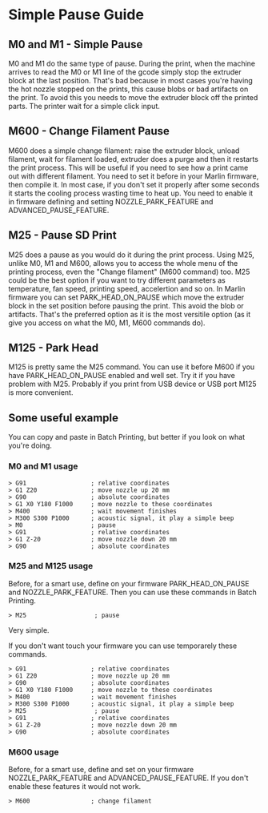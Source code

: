 # Simple Pause Guide

## M0 and M1 - Simple Pause
M0 and M1 do the same type of pause. During the print, when the machine arrives to read the M0 or M1 line of the gcode simply stop the extruder block at the last position.
That's bad because in most cases you're having the hot nozzle stopped on the prints, this cause blobs or bad artifacts on the print. To avoid this you needs to move the extruder block off the printed parts.
The printer wait for a simple click input.

## M600 - Change Filament Pause
M600 does a simple change filament: raise the extruder block, unload filament, wait for filament loaded, extruder does a purge and then it restarts the print process.
This will be useful if you need to see how a print came out with different filament.
You need to set it before in your Marlin firmware, then compile it. In most case, if you don't set it properly after some seconds it starts the cooling process wasting time to heat up. You need to enable it in firmware defining and setting NOZZLE_PARK_FEATURE and ADVANCED_PAUSE_FEATURE.

## M25 - Pause SD Print
M25 does a pause as you would do it during the print process. Using M25, unlike M0, M1 and M600, allows you to access the whole menu of the printing process, even the "Change filament" (M600 command) too.
M25 could be the best option if you want to try different parameters as temperature, fan speed, printing speed, accelertion and so on.
In Marlin firmware you can set PARK_HEAD_ON_PAUSE which move the extruder block in the set position before pausing the print. This avoid the blob or artifacts.
That's the preferred option as it is the most versitile option (as it give you access on what the M0, M1, M600 commands do).

## M125 - Park Head 
M125 is pretty same the M25 command. You can use it before M600 if you have PARK_HEAD_ON_PAUSE enabled and well set. Try it if you have problem with M25. Probably if you print from USB device or USB port M125 is more convenient.

## Some useful example
You can copy and paste in Batch Printing, but better if you look on what you're doing.

### M0 and M1 usage
```
> G91                  ; relative coordinates 
> G1 Z20               ; move nozzle up 20 mm
> G90                  ; absolute coordinates 
> G1 X0 Y180 F1000     ; move nozzle to these coordinates 
> M400                 ; wait movement finishes 
> M300 S300 P1000      ; acoustic signal, it play a simple beep
> M0                   ; pause 
> G91                  ; relative coordinates 
> G1 Z-20              ; move nozzle down 20 mm 
> G90                  ; absolute coordinates 
```

### M25 and M125 usage
Before, for a smart use, define on your firmware PARK_HEAD_ON_PAUSE and NOZZLE_PARK_FEATURE.
Then you can use these commands in Batch Printing.
```
> M25                   ; pause
```
Very simple.

If you don't want touch your firmware you can use temporarely these commands.
```
> G91                  ; relative coordinates
> G1 Z20               ; move nozzle up 20 mm 
> G90                  ; absolute coordinates 
> G1 X0 Y180 F1000     ; move nozzle to these coordinates 
> M400                 ; wait movement finishes 
> M300 S300 P1000      ; acoustic signal, it play a simple beep 
> M25                   ; pause 
> G91                  ; relative coordinates 
> G1 Z-20              ; move nozzle down 20 mm 
> G90                  ; absolute coordinates 
```

### M600 usage
Before, for a smart use, define and set on your firmware NOZZLE_PARK_FEATURE and ADVANCED_PAUSE_FEATURE. If you don't enable these features it would not work.
```
> M600                 ; change filament
```


